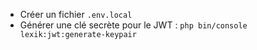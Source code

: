 - Créer un fichier `.env.local`
- Générer une clé secrète pour le JWT : `php bin/console lexik:jwt:generate-keypair`
